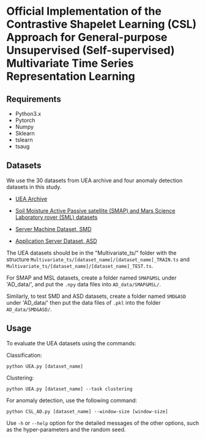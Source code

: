 # Official Implementation of the Contrastive Shapelet Learning (CSL) Approach for General-purpose Unsupervised (Self-supervised) Multivariate Time Series Representation Learning

## Requirements
* Python3.x
* Pytorch
* Numpy
* Sklearn
* tslearn
* tsaug

## Datasets
We use the 30 datasets from UEA archive and four anomaly detection datasets in this study.

* [UEA Archive](http://www.timeseriesclassification.com/)

* [Soil Moisture Active Passive satellite (SMAP)
and Mars Science Laboratory rover (SML) datasets](https://dl.acm.org/doi/10.1145/3219819.3219845)

* [Server Machine
Dataset, SMD](https://dl.acm.org/doi/10.1145/3292500.3330672)

* [Application Server Dataset, ASD](https://dl.acm.org/doi/10.1145/3447548.3467075)

The UEA datasets should be in the "Multivariate_ts/" folder with the structure `Multivariate_ts/[dataset_name]/[dataset_name]_TRAIN.ts` and `Multivariate_ts/[dataset_name]/[dataset_name]_TEST.ts`.

For SMAP and MSL datasets, create a folder named `SMAP&MSL` under 'AD_data/', and put the `.npy` data files into `AD_data/SMAP&MSL/`.

Similarly, to test SMD and ASD datasets, create a folder named `SMD&ASD` under 'AD_data/' then put the data files of `.pkl` into the folder `AD_data/SMD&ASD/`.


## Usage

To evaluate the UEA datasets using the commands:

Classification:

`python UEA.py [dataset_name]`

Clustering:

`python UEA.py [dataset_name] --task clustering`

For anomaly detection, use the following command:

`python CSL_AD.py [dataset_name] --window-size [window-size]`

Use `-h` or `--help` option for the detailed messages of the other options, such as the hyper-parameters and the random seed.
